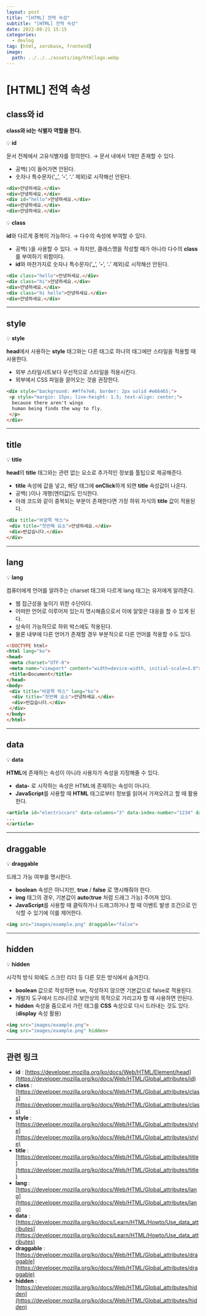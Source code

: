 ```yaml
---
layout: post
title: "[HTML] 전역 속성"
subtitle: "[HTML] 전역 속성"
date: 2022-08-21 15:15
categories:
  - devlog
tag: [html, zerobase, frontend]
image:
  path: ../../../assets/img/htmllogo.webp
---
```


# [HTML] 전역 속성

## class와 id

**class와 id는 식별자 역할을 한다.**

💡 **id**

문서 전체에서 고유식별자를 정의한다. → 문서 내에서 1개만 존재할 수 있다.

- 공백( )이 들어가면 안된다.
- 숫자나 특수문자(’**_**’, ‘**-**’, ‘**.**’ 제외)로 시작해선 안된다.

```html
<div>안녕하세요.</div>
<div>안녕하세요.</div>
<div id="hello">안녕하세요.</div>
<div>안녕하세요.</div>
<div>안녕하세요.</div>
```

💡 **class**

**id**와 다르게 중복이 가능하다. → 다수의 속성에 부여할 수 있다.

- 공백( )을 사용할 수 있다. → 하지만, 클래스명을 작성할 때가 아니라 다수의 **class**를 부여하기 위함이다.
- **id**와 마찬가지로 숫자나 특수문자(’**_**’, ‘**-**’, ‘**.**’ 제외)로 시작해선 안된다.

```html
<div class="hello">안녕하세요.</div>
<div class="hi">안녕하세요.</div>
<div>안녕하세요.</div>
<div class="hi hello">안녕하세요.</div>
<div>안녕하세요.</div>
```

---

## style

💡 **style**

**head**에서 사용하는 **style** 태그와는 다른 태그로 하나의 태그에만 스타일을 적용할 때 사용한다.

- 외부 스타일시트보다 우선적으로 스타일을 적용시킨다.
- 외부에서 CSS 파일을 끌어오는 것을 권장한다.

```html
<div style="background: ##ffe7e8; border: 2px solid #e66465;">
 <p style="margin: 15px; line-height: 1.5; text-align: center;">
  because there aren't wings
  human being finds the way to fly.
 </p>
</div>
```

---

## title

💡 **title**

**head**의 **title** 태그와는 관련 없는 요소로 추가적인 정보를 툴팁으로 제공해준다.

- **title** 속성에 값을 넣고, 해당 태그에 **onClick**하게 되면 **title** 속성값이 나온다.
- 공백( )이나 개행(엔터값)도 인식한다.
- 아래 코드와 같이 중복되는 부분이 존재한다면 가장 하위 자식의 **title** 값이 적용된다.

```html
<div title="바깥쪽 박스">
 <div title="첫번째 요소">안녕하세요.</div>
 <div>반갑습니다.</div>
</div>
```

---

## lang

💡 **lang**

컴퓨터에게 언어를 알려주는 charset 태그와 다르게 lang 태그는 유저에게 알려준다.

- 웹 접근성을 높이기 위한 수단이다.
- 어떠한 언어로 이루어져 있는지 명시해줌으로서 이에 알맞은 대응을 할 수 있게 된다.
- 상속이 가능하므로 하위 박스에도 적용된다.
- 물론 내부에 다른 언어가 존재할 경우 부분적으로 다른 언어를 적용할 수도 있다.

```html
<!DOCTYPE html>
<html lang="ko">
<head>
 <meta charset="UTF-8">
 <meta name="viewport" content="width=device-width, initial-scale=1.0">
 <title>Document</title>
</head>
<body>
 <div title="바깥쪽 박스" lang="ko">
  <div title="첫번째 요소">안녕하세요.</div>
  <div>반갑습니다.</div>
 </div>
</body>
</html>
```

---

## data

💡 **data**

**HTML**에 존재하는 속성이 아니라 사용자가 속성을 지정해줄 수 있다.

- **data-** 로 시작하는 속성은 HTML에 존재하는 속성이 아니다.
- **JavaScript**를 사용할 때 **HTML** 태그로부터 정보를 읽어서 가져오려고 할 때 활용한다.

```html
<article id="electriccars" data-columns="3" data-index-number="1234" data-parent="cars">
...
</article>
```

---

## draggable

💡 **draggable**

드래그 가능 여부를 명시한다.

- **boolean** 속성은 아니지만, **true** / **false** 로 명시해줘야 한다.
- **img** 태그의 경우, 기본값이 **auto**(**true** 처럼 드래그 가능) 주어져 있다.
- **JavaScript**를 사용할 때 클릭하거나 드래그하거나 할 때 이벤트 발생 조건으로 인식할 수 있기에 이를 제어한다.

```html
<img src="images/example.png" draggable="false">
```

---

## hidden

💡 **hidden**

시각적 방식 외에도 스크린 리더 등 다른 모든 방식에서 숨겨진다.

- **boolean** 값으로 작성하면 true, 작성하지 않으면 기본값으로 false로 적용된다.
- 개발자 도구에서 드러나므로 보안상의 목적으로 가리고자 할 때 사용하면 안된다.
- **hidden** 속성을 줌으로서 가린 태그를 **CSS** 속성으로 다시 드러내는 것도 있다. (**display** 속성 활용)

```html
<img src="images/example.png">
<img src="images/example.png" hidden>
```

---

## 관련 링크

- **id** : [https://developer.mozilla.org/ko/docs/Web/HTML/Element/head](https://developer.mozilla.org/ko/docs/Web/HTML/Global_attributes/id)
- **class** : [https://developer.mozilla.org/ko/docs/Web/HTML/Global_attributes/class](https://developer.mozilla.org/ko/docs/Web/HTML/Global_attributes/class)
- **style** : [https://developer.mozilla.org/ko/docs/Web/HTML/Global_attributes/style](https://developer.mozilla.org/ko/docs/Web/HTML/Global_attributes/style)
- **title** : [https://developer.mozilla.org/ko/docs/Web/HTML/Global_attributes/title](https://developer.mozilla.org/ko/docs/Web/HTML/Global_attributes/title)
- **lang** : [https://developer.mozilla.org/ko/docs/Web/HTML/Global_attributes/lang](https://developer.mozilla.org/ko/docs/Web/HTML/Global_attributes/lang)
- **data** : [https://developer.mozilla.org/ko/docs/Learn/HTML/Howto/Use_data_attributes](https://developer.mozilla.org/ko/docs/Learn/HTML/Howto/Use_data_attributes)
- **draggable** : [https://developer.mozilla.org/ko/docs/Web/HTML/Global_attributes/draggable](https://developer.mozilla.org/ko/docs/Web/HTML/Global_attributes/draggable)
- **hidden** : [https://developer.mozilla.org/ko/docs/Web/HTML/Global_attributes/hidden](https://developer.mozilla.org/ko/docs/Web/HTML/Global_attributes/hidden)